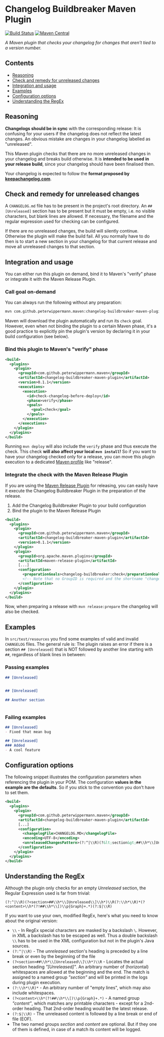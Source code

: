 Changelog Buildbreaker Maven Plugin
===
[![Build Status](https://travis-ci.org/PeterWippermann/changelog-buildbreaker.svg?branch=master)](https://travis-ci.org/PeterWippermann/changelog-buildbreaker)
[![Maven Central](https://img.shields.io/maven-central/v/com.github.peterwippermann.maven/changelog-buildbreaker-maven-plugin.svg)](https://mvnrepository.com/artifact/com.github.peterwippermann.maven/changelog-buildbreaker-maven-plugin)

_A Maven plugin that checks your changelog for changes that aren't tied to a version number._

## Contents

- [Reasoning](#reasoning)
- [Check and remedy for unreleased changes](#check-and-remedy-for-unreleased-changes)
- [Integration and usage](#integration-and-usage)
- [Examples](#examples)
- [Configuration options](#configuration-options)
- [Understanding the RegEx](#understanding-the-regex)


## Reasoning
__Changelogs should be in sync__ with the corresponding release: It is confusing for your users if the changelog does not reflect the latest changes. An obvious mistake are changes in your changelog labelled as "unreleased".

This Maven plugin checks that there are no more unreleased changes in your changelog and breaks build otherwise. It is __intended to be used in your release build__, since your changelog should have been finalised then.

Your changelog is expected to follow the __format proposed by [keepachangelog.com](http://www.keepachangelog.com)__.

## Check and remedy for unreleased changes 
A `CHANGELOG.md` file has to be present in the project's root directory. An `## [Unreleased]` section has to be present but it must be empty, i.e. no visible characters, but blank lines are allowed. If necessary, the filename and the regular expression used for checking can be configured.

If there are no unreleased changes, the build will silently continue. Otherwise the plugin will make the build fail. All you normally have to do then is to start a new section in your changelog for that current release and move all unreleased changes to that section.

## Integration and usage
You can either run this plugin on demand, bind it to Maven's "verify" phase or integrate it with the Maven Release Plugin.

### Call goal on-demand
You can always run the following without any preparation:
```sh
mvn com.github.peterwippermann.maven:changelog-buildbreaker-maven-plugin:check
```
Maven will download the plugin automatically and run its `check` goal.
However, even when not binding the plugin to a certain Maven phase, it's a good practice to explicitly pin the plugin's version by declaring it in your build configuration (see below).

### Bind this plugin to Maven's "verify" phase
```xml
<build>
  <plugins>
    <plugin>
      <groupId>com.github.peterwippermann.maven</groupId>
      <artifactId>changelog-buildbreaker-maven-plugin</artifactId>
      <version>0.1.1</version>
      <executions>
        <execution>
          <id>check-changelog-before-deploy</id>
          <phase>verify</phase>
          <goals>
            <goal>check</goal>
          </goals>
        </execution>
      </executions>
    </plugin>
  </plugins>
</build>
```
Running `mvn deploy` will also include the `verify` phase and thus execute the check.
This check __will also affect your local `mvn install`!__ So if you want to have your changelog checked only for a release, you can move this plugin execution to a dedicated [Maven profile](http://maven.apache.org/guides/introduction/introduction-to-profiles.html) like "release".

### Integrate the check with the Maven Release Plugin

If you are using the [Maven Release Plugin](http://maven.apache.org/maven-release/maven-release-plugin/) for releasing, you can easily have it execute the Changelog Buildbreaker Plugin in the preparation of the release.

1. Add the Changelog Buildbreaker Plugin to your build configuration
2. Bind the plugin to the Maven Release Plugin
```xml
<build>
  <plugins>
    <plugin>
      <groupId>com.github.peterwippermann.maven</groupId>
      <artifactId>changelog-buildbreaker-maven-plugin</artifactId>
      <version>0.1.1</version>
    </plugin>
    <plugin>
      <groupId>org.apache.maven.plugins</groupId>
      <artifactId>maven-release-plugin</artifactId>
      [...]
      <configuration>
        <preparationGoals>changelog-buildbreaker:check</preparationGoals>
        <!-- Note that no GroupID is required and the shortname "changelog-buildbreaker" can be used -->
      </configuration>
    </plugin>
  </plugins>
</build>
```
Now, when preparing a release with `mvn release:prepare` the changelog will also be checked.

## Examples
In `src/test/resources` you find some examples of valid and invalid `CHANGELOG` files. The general rule is: The plugin
raises an error if there is a section `## [Unreleased]` that is NOT followed by another line starting with `##`,
regardless of blank lines in between:

### Passing examples
```markdown
## [Unreleased]
 
```

```markdown
## [Unreleased]
 
## Another section
 
```

### Failing examples
```markdown
## [Unreleased]
- Fixed that mean bug
```

```markdown
## [Unreleased]
### Added
- A cool feature
```

## Configuration options
The following snippet illustrates the configuration parameters when referencing the plugin in your POM.
The configuration __values in the example are the defaults__. So if you stick to the convention you don't have to set them.
```xml
<build>
  <plugins>
    <plugin>
      <groupId>com.github.peterwippermann.maven</groupId>
      <artifactId>changelog-buildbreaker-maven-plugin</artifactId>
      [...]
      <configuration>
        <changelogFile>CHANGELOG.MD</changelogFile>
        <encoding>UTF-8</encoding>
        <unreleasedChangesPattern>(?:^|\\R)(?&lt;section&gt;##\\h*\\[Unreleased\\]\\h*)\\R(?:\\h*\\R)*(?&lt;content&gt;\\h*(?!##\\h*\\[)\\p{Graph}+.*)(?:$|\\R)</unreleasedChangesPattern>
      </configuration>
    </plugin>
  </plugins>
</build>
```

## Understanding the RegEx
Although the plugin only checks for an empty _Unreleased_ section, the Regular Expression used is far from trivial:
```regex
(?:^|\\R)(?<section>##\\h*\\[Unreleased\\]\\h*)\\R(?:\\h*\\R)*(?<content>\\h*(?!##\\h*\\[)\\p{Graph}+.*)(?:$|\\R)
```

If you want to use your own, modified RegEx, here's what you need to know about the original version:
* `\\` - In RegEx special characters are masked by a backslash `\`. However, in XML a backslash has to be escaped as well. Thus a double backslash `\\` has to be used in the XML configuration but not in the plugin's Java sources. 
* `(?:^|\\R)` - The _unreleased_ section's heading is preceded by a line break or even by the beginning of the file
* `(?<section>##\\h*\\[Unreleased\\]\\h*)\\R` - Locates the actual section heading _"[Unreleased]"_. An arbitrary number of (horizontal) whitespaces are allowed at the beginning and the end. The match is assigned to a named group _"section"_ and will be printed in the logs during plugin execution.
* `(?:\\h*\\R)*` - An arbitrary number of "empty lines", which may also include whitespaces.
* `(?<content>\\h*(?!##\\h*\\[)\\p{Graph}+.*)` - A named group _"content"_, which matches any printable characters - except for a 2nd-order heading. That 2nd-order heading would be the latest release.
* `(?:$|\\R)` - The unreleased content is followed by a line break or end of file (EOF). 
* The two named groups _section_ and _content_ are optional. But if they one of them is defined, in case of a match its content will be logged.
 